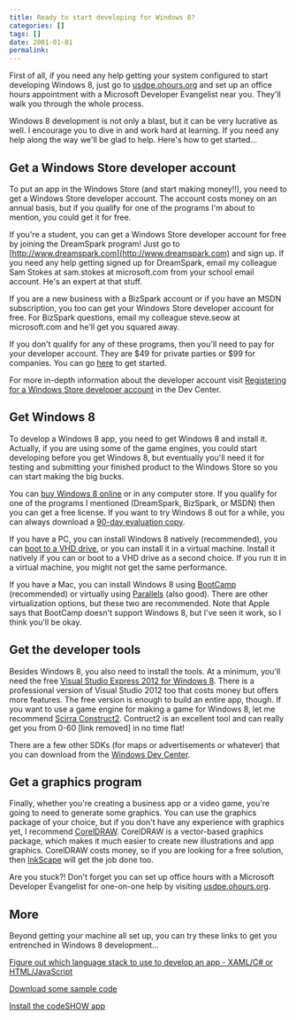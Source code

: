```yaml
---
title: Ready to start developing for Windows 8?
categories: []
tags: []
date: 2001-01-01
permalink: 
---
```


First of all, if you need any help getting your system configured to start developing Windows 8, just go to [usdpe.ohours.org](http://usdpe.ohours.org) and set up an office hours appointment with a Microsoft Developer Evangelist near you. They&#39;ll walk you through the whole process.

Windows 8 development is not only a blast, but it can be very lucrative as well. I encourage you to dive in and work hard at learning. If you need any help along the way we&#39;ll be glad to help. Here&#39;s how to get started...

## Get a Windows Store developer account

To put an app in the Windows Store (and start making money!!), you need to get a Windows Store developer account. The account costs money on an annual basis, but if you qualify for one of the programs I&#39;m about to mention, you could get it for free.

If you&#39;re a student, you can get a Windows Store developer account for free by joining the DreamSpark program! Just go to [http://www.dreamspark.com](http://www.dreamspark.com) and sign up. If you need any help getting signed up for DreamSpark, email my colleague Sam Stokes at sam.stokes at microsoft.com from your school email account. He&#39;s an expert at that stuff.

If you are a new business with a BizSpark account or if you have an MSDN subscription, you too can get your Windows Store developer account for free. For BizSpark questions, email my colleague steve.seow at microsoft.com and he&#39;ll get you squared away.

If you don&#39;t qualify for any of these programs, then you&#39;ll need to pay for your developer account. They are $49 for private parties or $99 for companies. You can go [here](https://appdev.microsoft.com/StorePortals/en-us/Account/Signup/Start) to get started.

For more in-depth information about the developer account visit [Registering for a Windows Store developer account](http://msdn.microsoft.com/en-us/library/windows/apps/hh868184.aspx) in the Dev Center.

## Get Windows 8

To develop a Windows 8 app, you need to get Windows 8 and install it. Actually, if you are using some of the game engines, you could start developing before you get Windows 8, but eventually you&#39;ll need it for testing and submitting your finished product to the Windows Store so you can start making the big bucks.

You can [buy Windows 8 online](http://windows.microsoft.com/en-US/windows/buy?ocid=GA8_O_WOL_Hero_ShopHP_FPP_Null) or in any computer store. If you qualify for one of the programs I mentioned (DreamSpark, BizSpark, or MSDN) then you can get a free license. If you want to try Windows 8 out for a while, you can always download a [90-day evaluation copy](http://www.microsoft.com/click/services/Redirect2.ashx?CR_CC=200125101).

If you have a PC, you can install Windows 8 natively (recommended), you can [boot to a VHD drive](http://www.hanselman.com/blog/GuideToInstallingAndBootingWindows8DeveloperPreviewOffAVHDVirtualHardDisk.aspx), or you can install it in a virtual machine. Install it natively if you can or boot to a VHD drive as a second choice. If you run it in a virtual machine, you might not get the same performance.

If you have a Mac, you can install Windows 8 using [BootCamp](http://support.apple.com/kb/HT1461) (recommended) or virtually using [Parallels](http://www.parallels.com/) (also good). There are other virtualization options, but these two are recommended. Note that Apple says that BootCamp doesn&#39;t support Windows 8, but I&#39;ve seen it work, so I think you&#39;ll be okay.

## Get the developer tools

Besides Windows 8, you also need to install the tools. At a minimum, you&#39;ll need the free [Visual Studio Express 2012 for Windows 8](http://www.microsoft.com/visualstudio/eng/products/visual-studio-express-for-windows-8). There is a professional version of Visual Studio 2012 too that costs money but offers more features. The free version is enough to build an entire app, though. If you want to use a game engine for making a game for Windows 8, let me recommend [Scirra Construct2](https://www.scirra.com/construct2/releases/r114/download). Contruct2 is an excellent tool and can really get you from 0-60 [link removed] in no time flat!

There are a few other SDKs (for maps or advertisements or whatever) that you can download from the [Windows Dev Center](http://msdn.microsoft.com/windows/apps/br229516).

## Get a graphics program

Finally, whether you&#39;re creating a business app or a video game, you&#39;re going to need to generate some graphics. You can use the graphics package of your choice, but if you don&#39;t have any experience with graphics yet, I recommend [CorelDRAW](http://www.corel.com/corel/product/index.jsp?pid=prod4260069). CorelDRAW is a vector-based graphics package, which makes it much easier to create new illustrations and app graphics. CorelDRAW costs money, so if you are looking for a free solution, then [InkScape](http://inkscape.org/) will get the job done too.

Are you stuck?! Don&#39;t forget you can set up office hours with a Microsoft Developer Evangelist for one-on-one help by visiting [usdpe.ohours.org](http://usdpe.ohours.org).

## More

Beyond getting your machine all set up, you can try these links to get you entrenched in Windows 8 development...

[Figure out which language stack to use to develop an app - XAML/C# or HTML/JavaScript](/post/2012/04/25/Which-Windows-8-Language-Stack-Should-I-Choose)

[Download some sample code](http://code.msdn.microsoft.com/windowsapps)

[Install the codeSHOW app](http://aka.ms/codeshowapp)